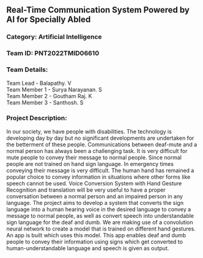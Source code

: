 ## Real-Time Communication System Powered by AI for Specially Abled
### Category: Artificial Intelligence
### Team ID: PNT2022TMID06610
### Team Details:
Team Lead - Balapathy. V  
Team Member 1 - Surya Narayanan. S  
Team Member 2 - Goutham Raj. K  
Team Member 3 - Santhosh. S  
### Project Description:
In our society, we have people with disabilities.
The technology is developing day by day but no significant developments are undertaken for the betterment of these people.
Communications between deaf-mute and a normal person has always been a challenging task.
It is very difficult for mute people to convey their message to normal people.
Since normal people are not trained on hand sign language. In emergency times conveying their message is very difficult.
The human hand has remained a popular choice to convey information in situations where other forms like speech cannot be used.
Voice Conversion System with Hand Gesture Recognition and translation will be very useful to have a proper conversation between a normal person and an impaired person in any language.
The project aims to develop a system that converts the sign language into a human hearing voice in the desired language to convey a message to normal people, as well as convert speech into understandable sign language for the deaf and dumb. We are making use of a convolution neural network to create a model that is trained on different hand gestures. An app is built which uses this model. This app enables deaf and dumb people to convey their information using signs which get converted to human-understandable language and speech is given as output.
